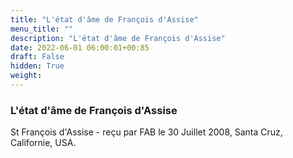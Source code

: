 ```yaml
---
title: "L'état d'âme de François d'Assise"
menu_title: ""
description: "L'état d'âme de François d'Assise"
date: 2022-06-01 06:00:01+00:85
draft: False
hidden: True
weight:
---
```

### L'état d'âme de François d'Assise

St François d'Assise - reçu par FAB le 30 Juillet 2008, Santa Cruz, Californie, USA.



